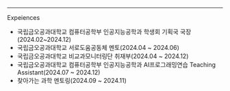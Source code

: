 ---
Expeiences
* 국립금오공과대학교 컴퓨터공학부 인공지능공학과 학생회 기획국 국장(2024.02~2024.12)
* 국립금오공과대학교 서로도움공동체 멘토(2024.04 ~ 2024.06)
* 국립금오공과대학교 비교과모니터링단 취재부(2024.04 ~ 2024.12)
* 국립금오공과대학교 컴퓨터공학부 인공지능공학과 AI프로그래밍연습 Teaching Assistant(2024.07 ~ 2024.12)
* 찾아가는 과학 멘토링(2024.09 ~ 2024.11)

